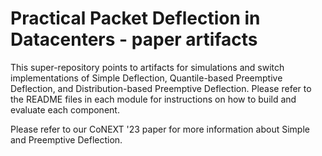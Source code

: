 # Practical Packet Deflection in Datacenters - paper artifacts

This super-repository points to artifacts for simulations and switch implementations of Simple Deflection, Quantile-based Preemptive Deflection, and Distribution-based Preemptive Deflection. Please refer to the README files in each module for instructions on how to build and evaluate each component.

Please refer to our CoNEXT '23 paper for more information about Simple and Preemptive Deflection.
